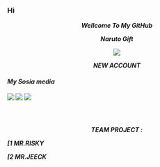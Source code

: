 ### Hi 

<p align="center">
<i> <b> Wellcome To My GitHub<i>
<p align="center">
<i> <b> Naruto Gift</b> </i>
</p>

<p align="center">
<img src="https://user-images.githubusercontent.com/87571831/150638838-05f57025-c6fe-427f-a08b-fd5affed8d96.gif">
</p>
<p align="center">
<i> <b> NEW ACCOUNT</b> </i>
</p
</p
  
#
####    My Sosia media
[![](https://img.shields.io/badge/Facebook-blue?logo=Facebook&logoColor=blue&labelColor=white)](https://www.facebook.com/jecko.ramadhan.9)
[![](https://img.shields.io/badge/Facebook-blue?logo=Facebook&logoColor=blue&labelColor=white)](https://www.facebook.com/jecko.ramadhan.9)
[![](https://img.shields.io/badge/Whatsapp-CHAT-red?logo=Whatsapp&logoColor=Brightgreen&labelColor=white)](https://wa.me/6281392505882?text=Asalamualaikum+bang) <br><br>
#
  
  
<p align="center">
<i> <b> TEAM PROJECT : </b> </i>
</p
  <p align="center">
<i> <b>               [1 MR.RISKY</b> </i>
</p
  <p align="center">
<i> <b>               [2 MR.JEECK</b> </i>
</p
